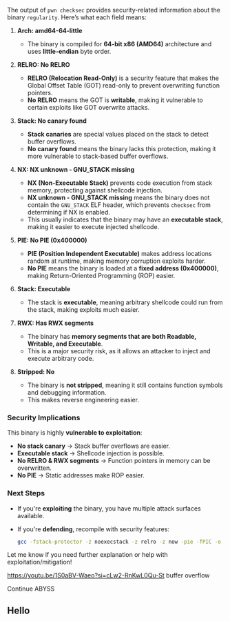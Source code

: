 The output of `pwn checksec` provides security-related information about the binary `regularity`. Here’s what each field means:

1. **Arch: amd64-64-little**
    
    - The binary is compiled for **64-bit x86 (AMD64)** architecture and uses **little-endian** byte order.
2. **RELRO: No RELRO**
    
    - **RELRO (Relocation Read-Only)** is a security feature that makes the Global Offset Table (GOT) read-only to prevent overwriting function pointers.
    - **No RELRO** means the GOT is **writable**, making it vulnerable to certain exploits like GOT overwrite attacks.
3. **Stack: No canary found**
    
    - **Stack canaries** are special values placed on the stack to detect buffer overflows.
    - **No canary found** means the binary lacks this protection, making it more vulnerable to stack-based buffer overflows.
4. **NX: NX unknown - GNU_STACK missing**
    
    - **NX (Non-Executable Stack)** prevents code execution from stack memory, protecting against shellcode injection.
    - **NX unknown - GNU_STACK missing** means the binary does not contain the `GNU_STACK` ELF header, which prevents `checksec` from determining if NX is enabled.
    - This usually indicates that the binary may have an **executable stack**, making it easier to execute injected shellcode.
5. **PIE: No PIE (0x400000)**
    
    - **PIE (Position Independent Executable)** makes address locations random at runtime, making memory corruption exploits harder.
    - **No PIE** means the binary is loaded at a **fixed address (0x400000)**, making Return-Oriented Programming (ROP) easier.
6. **Stack: Executable**
    
    - The stack is **executable**, meaning arbitrary shellcode could run from the stack, making exploits much easier.
7. **RWX: Has RWX segments**
    
    - The binary has **memory segments that are both Readable, Writable, and Executable**.
    - This is a major security risk, as it allows an attacker to inject and execute arbitrary code.
8. **Stripped: No**
    
    - The binary is **not stripped**, meaning it still contains function symbols and debugging information.
    - This makes reverse engineering easier.

### **Security Implications**

This binary is highly **vulnerable to exploitation**:

- **No stack canary** → Stack buffer overflows are easier.
- **Executable stack** → Shellcode injection is possible.
- **No RELRO & RWX segments** → Function pointers in memory can be overwritten.
- **No PIE** → Static addresses make ROP easier.

### **Next Steps**

- If you're **exploiting** the binary, you have multiple attack surfaces available.
- If you're **defending**, recompile with security features:
    
    ```sh
    gcc -fstack-protector -z noexecstack -z relro -z now -pie -fPIC -o secure_binary source.c
    ```
    

Let me know if you need further explanation or help with exploitation/mitigation!




https://youtu.be/1S0aBV-Waeo?si=cLw2-RnKwL0Qu-St
buffer overflow



Continue ABYSS


## Hello

